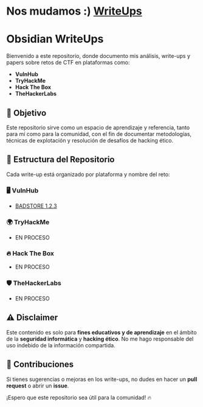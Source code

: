 # Nos mudamos :) [WriteUps](https://writeups-ctfs.gitbook.io/writeup-ctf)

# Obsidian WriteUps

Bienvenido a este repositorio, donde documento mis análisis, write-ups y papers sobre retos de CTF en plataformas como:  
- **VulnHub**  
- **TryHackMe**  
- **Hack The Box**  
- **TheHackerLabs**  

## 📌 Objetivo  
Este repositorio sirve como un espacio de aprendizaje y referencia, tanto para mí como para la comunidad, con el fin de documentar metodologías, técnicas de explotación y resolución de desafíos de hacking ético.  

## 📂 Estructura del Repositorio  
Cada write-up está organizado por plataforma y nombre del reto:  

### 🖥️ VulnHub  
- [BADSTORE 1.2.3](VulnHub/BADSTORE_1.2.3.md)  

### 🌍 TryHackMe  
- EN PROCESO

### 🔥 Hack The Box  
- EN PROCESO

### 🛡️ TheHackerLabs  
- EN PROCESO


## ⚠️ Disclaimer  
Este contenido es solo para **fines educativos y de aprendizaje** en el ámbito de la **seguridad informática** y **hacking ético**. No me hago responsable del uso indebido de la información compartida.  

## 🚀 Contribuciones  
Si tienes sugerencias o mejoras en los write-ups, no dudes en hacer un **pull request** o abrir un **issue**.  

¡Espero que este repositorio sea útil para la comunidad! 🔥  
